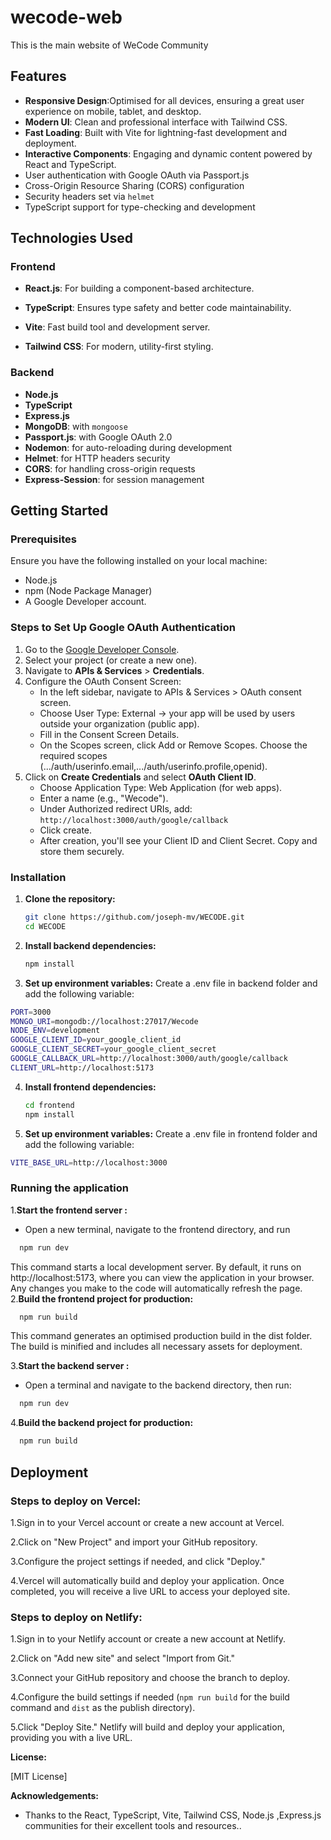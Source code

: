 
# wecode-web
This is the main website of WeCode Community

## Features

- **Responsive Design**:Optimised for all devices, ensuring a great user experience on mobile, tablet, and desktop.
- **Modern UI**: Clean and professional interface with Tailwind CSS.
- **Fast Loading**:  Built with Vite for lightning-fast development and deployment.
- **Interactive Components**: Engaging and dynamic content powered by React and TypeScript.
- User authentication with Google OAuth via Passport.js
- Cross-Origin Resource Sharing (CORS) configuration
- Security headers set via `helmet`
- TypeScript support for type-checking and development



## Technologies Used

### Frontend
- **React.js**: For building a component-based architecture.

- **TypeScript**: Ensures type safety and better code maintainability.

- **Vite**: Fast build tool and development server.

- **Tailwind CSS**: For modern, utility-first styling.
### Backend
- **Node.js**
- **TypeScript**
- **Express.js**
- **MongoDB**: with `mongoose`
- **Passport.js**: with Google OAuth 2.0
- **Nodemon**: for auto-reloading during development
- **Helmet**: for HTTP headers security
- **CORS**: for handling cross-origin requests
- **Express-Session**: for session management


## Getting Started

### Prerequisites

Ensure you have the following installed on your local machine:

- Node.js
- npm (Node Package Manager)
- A Google Developer account.

### Steps to Set Up Google OAuth Authentication

1. Go to the [Google Developer Console](https://console.developers.google.com/).
2. Select your project (or create a new one).
3. Navigate to **APIs & Services** > **Credentials**.  
4. Configure the OAuth Consent Screen:
   - In the left sidebar, navigate to APIs & Services > OAuth consent screen.
   - Choose User Type:
External →  your app will be used by users outside your organization (public app).
   - Fill in the Consent Screen Details.
   - On the Scopes screen, click Add or Remove Scopes.
Choose the required scopes (.../auth/userinfo.email,.../auth/userinfo.profile,openid).
5. Click on **Create Credentials** and select **OAuth Client ID**.
   - Choose Application Type: Web Application (for web apps).
   - Enter a name (e.g., "Wecode").
   - Under Authorized redirect URIs, add:
   `http://localhost:3000/auth/google/callback
   ` 
   - Click create.
   - After creation, you'll see your Client ID and Client Secret. Copy and store them securely.

### Installation

1. **Clone the repository:**

   ```bash
   git clone https://github.com/joseph-mv/WECODE.git
   cd WECODE
    ```


2. **Install backend dependencies:**

   ```bash
   npm install
    ```
3. **Set up environment variables:** Create a .env file in backend folder and add the following variable:
  ```bash
PORT=3000
MONGO_URI=mongodb://localhost:27017/Wecode
NODE_ENV=development
GOOGLE_CLIENT_ID=your_google_client_id
GOOGLE_CLIENT_SECRET=your_google_client_secret
GOOGLE_CALLBACK_URL=http://localhost:3000/auth/google/callback
CLIENT_URL=http://localhost:5173
```
4. **Install frontend dependencies:**

   ```bash
   cd frontend
   npm install
    ```

 5. **Set up environment variables:** Create a .env file in frontend folder and add the following variable:
  ```bash
VITE_BASE_URL=http://localhost:3000
```



### Running the application

1.**Start the frontend server :**
- Open a new terminal, navigate to the frontend directory, and run

 ```bash
   npm run dev

```
This command starts a local development server. By default, it runs on http://localhost:5173, where you can view the application in your browser. Any changes you make to the code will automatically refresh the page.
2.**Build the frontend project for production:**

 ```bash
   npm run build

```
This command generates an optimised production build in the dist folder. The build is minified and includes all necessary assets for deployment.

3.**Start the backend  server :**
- Open a terminal and navigate to the backend directory, then run:


 ```bash
   npm run dev

```

4.**Build the backend project for production:**

 ```bash
   npm run build

```

## Deployment
### Steps to deploy on Vercel:
1.Sign in to your Vercel account or create a new account at Vercel.

2.Click on "New Project" and import your GitHub repository.

3.Configure the project settings if needed, and click "Deploy."

4.Vercel will automatically build and deploy your application. Once completed, you will receive a live URL to access your deployed site.

### Steps to deploy on Netlify:

1.Sign in to your Netlify account or create a new account at Netlify.

2.Click on "Add new site" and select "Import from Git."

3.Connect your GitHub repository and choose the branch to deploy.

4.Configure the build settings if needed (` npm run build ` for the build command and `dist` as the publish directory).

5.Click "Deploy Site." Netlify will build and deploy your application, providing you with a live URL.



**License:**

[MIT License]

**Acknowledgements:**

* Thanks to the React, TypeScript, Vite, Tailwind CSS, Node.js ,Express.js communities for their excellent tools and resources..

